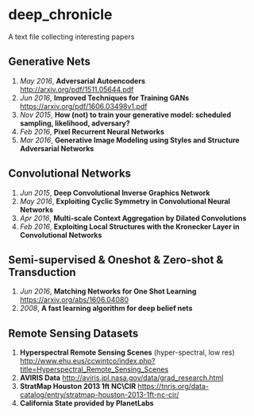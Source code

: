 # deep_chronicle
A text file collecting interesting papers

## Generative Nets
1. *May 2016*, **Adversarial Autoencoders** http://arxiv.org/pdf/1511.05644.pdf
2. *Jun 2016*, **Improved Techniques for Training GANs** https://arxiv.org/pdf/1606.03498v1.pdf
3. *Nov 2015*, **How (not) to train your generative model: scheduled sampling, likelihood, adversary?** 
4. *Feb 2016*, **Pixel Recurrent Neural Networks**
5. *Mar 2016*, **Generative Image Modeling using Styles and Structure Adversarial Networks**

## Convolutional Networks 
1. *Jun 2015*, **Deep Convolutional Inverse Graphics Network**
2. *May 2016*, **Exploiting Cyclic Symmetry in Convolutional Neural Networks**
3. *Apr 2016*, **Multi-scale Context Aggregation by Dilated Convolutions**
4. *Feb 2016*, **Exploiting Local Structures with the Kronecker Layer in Convolutional Networks**

## Semi-supervised & Oneshot & Zero-shot & Transduction
1. *Jun 2016*, **Matching Networks for One Shot Learning** https://arxiv.org/abs/1606.04080
2. *2008*, **A fast learning algorithm for deep belief nets**

## Remote Sensing Datasets
1. **Hyperspectral Remote Sensing Scenes** (hyper-spectral, low res) http://www.ehu.eus/ccwintco/index.php?title=Hyperspectral_Remote_Sensing_Scenes
2. **AVIRIS Data** http://aviris.jpl.nasa.gov/data/grad_research.html
3. **StratMap Houston 2013 1ft NC\CIR** https://tnris.org/data-catalog/entry/stratmap-houston-2013-1ft-nc-cir/
4. **California State provided by PlanetLabs**

